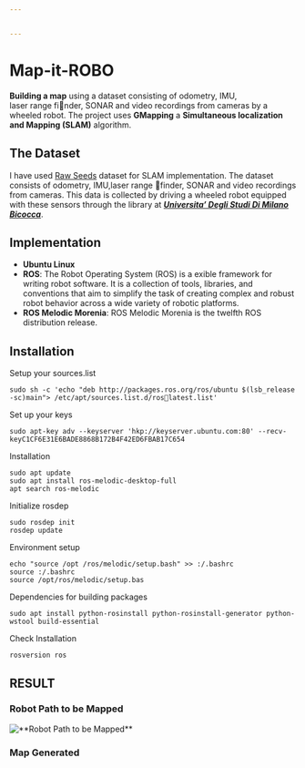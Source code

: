 ```yaml
---


---
```


<h1 id="map-it-robo">Map-it-ROBO</h1>
<p><strong>Building a map</strong> using a dataset consisting of odometry, IMU,<br>
laser range finder, SONAR and video recordings from cameras by a wheeled robot. The project uses <strong>GMapping</strong> a <strong>Simultaneous localization and Mapping (SLAM)</strong> algorithm.</p>
<h2 id="the-dataset">The Dataset</h2>
<p>I have used <a href="http://www.rawseeds.org/rs/datasets/view//6">Raw Seeds</a> dataset for SLAM implementation. The dataset consists of odometry, IMU,laser range finder, SONAR and video recordings from cameras. This data is collected by driving a wheeled robot equipped with these sensors through the library at <a href="http://www.rawseeds.org/rs/capture_sessions/view/5"><em><strong>Universita’ Degli Studi Di Milano Bicocca</strong></em></a>.</p>
<h2 id="implementation">Implementation</h2>
<ul>
<li><strong>Ubuntu Linux</strong></li>
<li><strong>ROS</strong>: The Robot Operating System (ROS) is a exible framework for writing robot software. It is a collection of tools, libraries, and conventions that aim to simplify the task of creating complex and robust robot behavior across a wide variety of robotic platforms.</li>
<li><strong>ROS Melodic Morenia</strong>: ROS Melodic Morenia is the twelfth ROS distribution release.</li>
</ul>
<h2 id="installation">Installation</h2>
<p>Setup your sources.list</p>
<pre><code>sudo sh -c 'echo "deb http://packages.ros.org/ros/ubuntu $(lsb_release -sc)main"&gt; /etc/apt/sources.list.d/ros􀀀latest.list'
</code></pre>
<p>Set up your keys</p>
<pre><code>sudo apt-key adv --keyserver 'hkp://keyserver.ubuntu.com:80' --recv-keyC1CF6E31E6BADE8868B172B4F42ED6FBAB17C654
</code></pre>
<p>Installation</p>
<p><code>sudo apt update</code><br>
<code>sudo apt install ros-melodic-desktop-full</code><br>
<code>apt search ros-melodic</code></p>
<p>Initialize rosdep</p>
<p><code>sudo rosdep init</code><br>
<code>rosdep update</code></p>
<p>Environment setup</p>
<p><code>echo "source /opt /ros/melodic/setup.bash" &gt;&gt; :/.bashrc</code><br>
<code>source :/.bashrc</code><br>
<code>source /opt/ros/melodic/setup.bas</code></p>
<p>Dependencies for building packages</p>
<p><code>sudo apt install python-rosinstall python-rosinstall-generator python-wstool build-essential</code></p>
<p>Check Installation</p>
<p><code>rosversion ros</code></p>
<h2 id="result">RESULT</h2>
<h3 id="robot-path-to-be-mapped"><strong>Robot Path to be Mapped</strong></h3>
<p><img src="https://lh3.googleusercontent.com/proxy/FjEO0QHG8vGk70XtJolNqTV8vGg5W0H-Q0q3YsNhHuRasTTRueEramXJYaGIG_p7B_SBvq_r_ZgLqzLsDMgZl_TjluyYHhs5Peo9IZoQvapo86pN1I7XCPVsVaExDC64hqmLPrq_" alt="**Robot Path to be Mapped**"></p>
<h3 id="map-generated"><strong>Map Generated</strong></h3>

